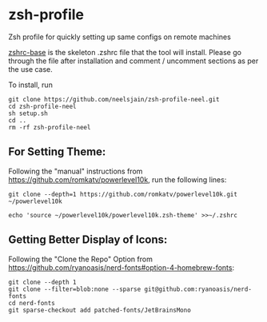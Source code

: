 # zsh-profile
Zsh profile for quickly setting up same configs on remote machines


[zshrc-base](zshrc-base) is the skeleton .zshrc file that the tool will install. Please go through the file after installation and comment / uncomment sections as per the use case.

To install, run
```
git clone https://github.com/neelsjain/zsh-profile-neel.git
cd zsh-profile-neel
sh setup.sh
cd ..
rm -rf zsh-profile-neel
```

## For Setting Theme:
Following the "manual" instructions from https://github.com/romkatv/powerlevel10k, run the following lines:

`git clone --depth=1 https://github.com/romkatv/powerlevel10k.git ~/powerlevel10k`

`echo 'source ~/powerlevel10k/powerlevel10k.zsh-theme' >>~/.zshrc`

## Getting Better Display of Icons:
Following the "Clone the Repo" Option from https://github.com/ryanoasis/nerd-fonts#option-4-homebrew-fonts:
```
git clone --depth 1
git clone --filter=blob:none --sparse git@github.com:ryanoasis/nerd-fonts
cd nerd-fonts
git sparse-checkout add patched-fonts/JetBrainsMono
```
